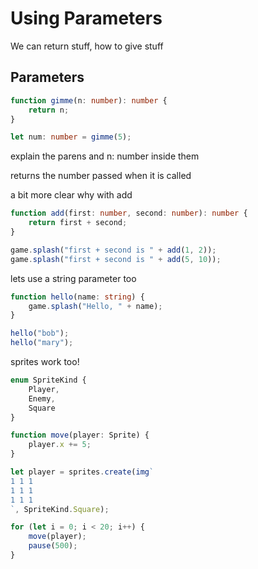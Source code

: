 # Using Parameters

We can return stuff, how to give stuff

## Parameters

```ts
function gimme(n: number): number {
    return n;
}

let num: number = gimme(5);
```

explain the parens and n: number inside them

returns the number passed when it is called

a bit more clear why with add

```ts
function add(first: number, second: number): number {
    return first + second;
}

game.splash("first + second is " + add(1, 2));
game.splash("first + second is " + add(5, 10));
```

lets use a string parameter too

```ts
function hello(name: string) {
    game.splash("Hello, " + name);
}

hello("bob");
hello("mary");
```

sprites work too!

```ts
enum SpriteKind {
    Player,
    Enemy,
    Square
}

function move(player: Sprite) {
    player.x += 5;
}

let player = sprites.create(img`
1 1 1 
1 1 1 
1 1 1 
`, SpriteKind.Square);

for (let i = 0; i < 20; i++) {
    move(player);
    pause(500);
}
```
